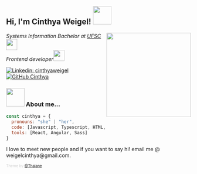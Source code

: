 <h2> Hi, I'm Cinthya Weigel! <img src="https://media.giphy.com/media/StdMpulVYA4AWpgEdl/giphy.gif" width="50"></h2>

<img align='right' src="https://media.giphy.com/media/dWxO36Jzd6bTSt5dIY/giphy.gif" width="230">

<p><em>Systems Information Bachelor at <a href="https://ufsc.br/">UFSC</a><img src="https://media.giphy.com/media/fYSnHlufseco8Fh93Z/giphy.gif" width="30">
</br>Frontend developer<img src="https://media.giphy.com/media/WUlplcMpOCEmTGBtBW/giphy.gif" width="30"> 
</em></p>

[![Linkedin: cinthyaweigel](https://img.shields.io/badge/-cinthyaweigel-blue?style=flat-square&logo=Linkedin&logoColor=white&link=https://www.linkedin.com/in/cinthyaweigel/)](https://www.linkedin.com/in/cinthyaweigel/)
[![GitHub Cinthya](https://img.shields.io/github/followers/cinthya?label=follow&style=social)](https://github.com/weigelcinthya)


### <img src="https://media.giphy.com/media/VgCDAzcKvsR6OM0uWg/giphy.gif" width="50"> About me...


```javascript
const cinthya = {
  pronouns: "she" | "her",
  code: [Javascript, Typescript, HTML, CSS],
  tools: [React, Angular, Sass]
}
```

<p>I love to meet new people and if you want to say hi! email me @ weigelcinthya@gmail.com.</p>



<span style="color:lightgray;font-size:10px">Theme by [@Thaiane](https://github.com/Thaiane)</span>
